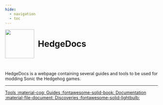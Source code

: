 ```yaml
---
hide:
  - navigation
  - toc
---
```

<style>
  .md-content__button {
    display: none;
  }
</style>

<div>
  <img width="96" style="vertical-align: middle" src="/assets/images/favicon.png">
  <h1 style="padding: 0 0 0 0.3em; display: inline; vertical-align: middle; font-weight: bold;">HedgeDocs</h1>
  <p style="padding-top: 2em"> HedgeDocs is a webpage containing several guides and tools to be used for modding Sonic the Hedgehog games.</p>
  <hr>
</div>

<a class="md-button md-button--primary" href="tools/" style="text-align: center; width: 17em">
  Tools :material-cog:
</a>

<a class="md-button md-button--primary" href="guides/" style="text-align: center; width: 17em">
  Guides :fontawesome-solid-book:
</a>

<a class="md-button md-button--primary" href="docs/" style="text-align: center; width: 17em">
  Documentation :material-file-document:
</a>

<a class="md-button md-button--primary" href="discoveries/" style="text-align: center; width: 17em">
  Discoveries :fontawesome-solid-lightbulb:
</a>